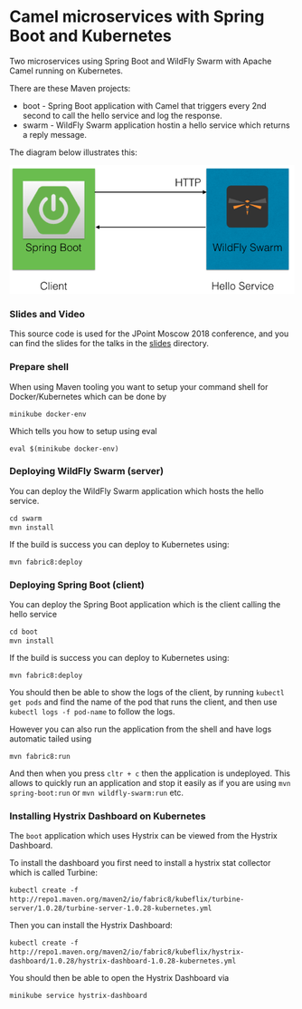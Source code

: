 # Camel microservices with Spring Boot and Kubernetes

Two microservices using Spring Boot and WildFly Swarm with Apache Camel running on Kubernetes.

There are these Maven projects:

* boot - Spring Boot application with Camel that triggers every 2nd second to call the hello service and log the response.
* swarm - WildFly Swarm application hostin a hello service which returns a reply message.

The diagram below illustrates this:

![Overview](diagram.png?raw=true "Overview")


### Slides and Video

This source code is used for the JPoint Moscow 2018 conference, and you can find the slides for the talks in the [slides](slides) directory.


### Prepare shell

When using Maven tooling you want to setup your command shell for Docker/Kubernetes which can be done by

    minikube docker-env

Which tells you how to setup using eval

    eval $(minikube docker-env)


### Deploying WildFly Swarm (server)

You can deploy the WildFly Swarm application which hosts the hello service.

    cd swarm
    mvn install

If the build is success you can deploy to Kubernetes using:

    mvn fabric8:deploy


### Deploying Spring Boot (client)

You can deploy the Spring Boot application which is the client calling the hello service

    cd boot
    mvn install

If the build is success you can deploy to Kubernetes using:

    mvn fabric8:deploy

You should then be able to show the logs of the client, by running `kubectl get pods` and find the name of the pod that runs the client, and then use `kubectl logs -f pod-name` to follow the logs.

However you can also run the application from the shell and have logs automatic tailed using

    mvn fabric8:run

And then when you press `cltr + c` then the application is undeployed. This allows to quickly run an application and stop it easily as if you are using `mvn spring-boot:run` or `mvn wildfly-swarm:run` etc.



### Installing Hystrix Dashboard on Kubernetes

The `boot` application which uses Hystrix can be viewed from the Hystrix Dashboard.

To install the dashboard you first need to install a hystrix stat collector which is called Turbine:

    kubectl create -f http://repo1.maven.org/maven2/io/fabric8/kubeflix/turbine-server/1.0.28/turbine-server-1.0.28-kubernetes.yml

Then you can install the Hystrix Dashboard:

    kubectl create -f http://repo1.maven.org/maven2/io/fabric8/kubeflix/hystrix-dashboard/1.0.28/hystrix-dashboard-1.0.28-kubernetes.yml

You should then be able to open the Hystrix Dashboard via

    minikube service hystrix-dashboard


